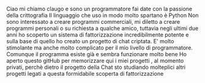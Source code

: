 Ciao mi chiamo claugo e sono un programmatore fai date con la passione della crittografia
Il linguaggio che uso in modo molto spartano è Python
Non sono interessato a creare programmi commerciali, mi diletto a creare programmi personali o su richiesta a qualche amico,
tuttavia negli ultimi due anni ho scoperto un sistema di fattorizzazione incredibilmente potente e sulla base di quello ho creato un progetto di chat criptata.
E' molto stimolante ma anche molto complicato per il mio livello di programmatore. Comunque il programma esiste già e sembra funzionare molto bene
Ho aperto questo gitHub per memorizzare qui i miei progetti , al momento privati, perchè dietro il progetto della Chat sto studiando molteplici
altri progetti legati a questa formidabile scoperta di fattorizzazione


